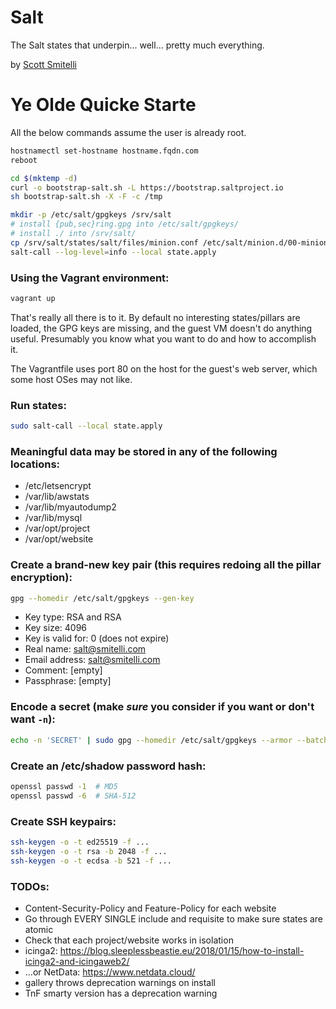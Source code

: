 Salt
====

The Salt states that underpin... well... pretty much everything.

by [Scott Smitelli](mailto:scott@smitelli.com)

Ye Olde Quicke Starte
=====================

All the below commands assume the user is already root.

```bash
hostnamectl set-hostname hostname.fqdn.com
reboot

cd $(mktemp -d)
curl -o bootstrap-salt.sh -L https://bootstrap.saltproject.io
sh bootstrap-salt.sh -X -F -c /tmp

mkdir -p /etc/salt/gpgkeys /srv/salt
# install {pub,sec}ring.gpg into /etc/salt/gpgkeys/
# install ./ into /srv/salt/
cp /srv/salt/states/salt/files/minion.conf /etc/salt/minion.d/00-minion.conf
salt-call --log-level=info --local state.apply
```

### Using the Vagrant environment:

```bash
vagrant up
```

That's really all there is to it. By default no interesting states/pillars are
loaded, the GPG keys are missing, and the guest VM doesn't do anything useful.
Presumably you know what you want to do and how to accomplish it.

The Vagrantfile uses port 80 on the host for the guest's web server, which some
host OSes may not like.

### Run states:

```bash
sudo salt-call --local state.apply
```

### Meaningful data may be stored in any of the following locations:

* /etc/letsencrypt
* /var/lib/awstats
* /var/lib/myautodump2
* /var/lib/mysql
* /var/opt/project
* /var/opt/website

### Create a brand-new key pair (this requires redoing all the pillar encryption):

```bash
gpg --homedir /etc/salt/gpgkeys --gen-key
```

* Key type: RSA and RSA
* Key size: 4096
* Key is valid for: 0 (does not expire)
* Real name: salt@smitelli.com
* Email address: salt@smitelli.com
* Comment: [empty]
* Passphrase: [empty]

### Encode a secret (make *sure* you consider if you want or don't want `-n`):

```bash
echo -n 'SECRET' | sudo gpg --homedir /etc/salt/gpgkeys --armor --batch --trust-model always --encrypt -r salt@smitelli.com
```

### Create an /etc/shadow password hash:

```bash
openssl passwd -1  # MD5
openssl passwd -6  # SHA-512
```

### Create SSH keypairs:

```bash
ssh-keygen -o -t ed25519 -f ...
ssh-keygen -o -t rsa -b 2048 -f ...
ssh-keygen -o -t ecdsa -b 521 -f ...
```

### TODOs:

* Content-Security-Policy and Feature-Policy for each website
* Go through EVERY SINGLE include and requisite to make sure states are atomic
* Check that each project/website works in isolation
* icinga2: https://blog.sleeplessbeastie.eu/2018/01/15/how-to-install-icinga2-and-icingaweb2/
* ...or NetData: https://www.netdata.cloud/
* gallery throws deprecation warnings on install
* TnF smarty version has a deprecation warning
